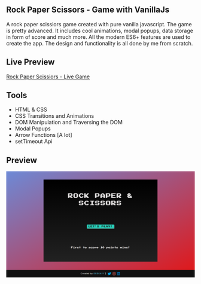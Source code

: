 ## Rock Paper Scissors - Game with VanillaJs

A rock paper scissiors game created with pure vanilla javascript. The game is pretty advanced. It includes cool animations, modal popups, data storage in form of score and much more. All the modern ES6+ features are used to create the app. The design and functionality is all done by me from scratch.

## Live Preview

[Rock Paper Scissiors - Live Game](https://rockpaperscissor-dk.netlify.app/)

## Tools

- HTML & CSS
- CSS Transitions and Animations
- DOM Manipulation and Traversing the DOM
- Modal Popups
- Arrow Functions [A lot]
- setTimeout Api

## Preview

![Final App](./assests/final-app.png)

